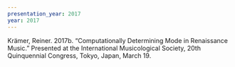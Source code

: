 ```yaml
---
presentation_year: 2017
year: 2017
---
```


Krämer, Reiner. 2017b. “Computationally Determining Mode in Renaissance Music.” Presented at the International Musicological Society, 20th Quinquennial Congress, Tokyo, Japan, March 19.